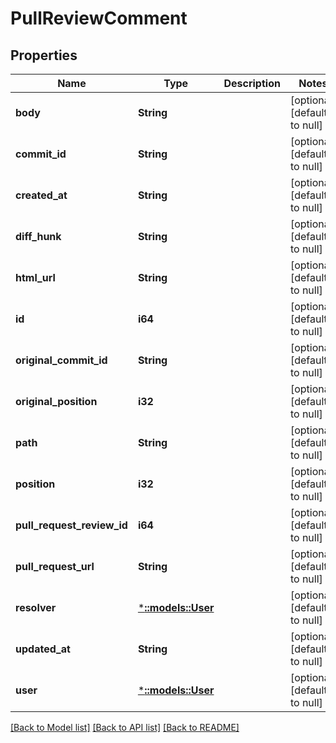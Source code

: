 # PullReviewComment

## Properties
Name | Type | Description | Notes
------------ | ------------- | ------------- | -------------
**body** | **String** |  | [optional] [default to null]
**commit_id** | **String** |  | [optional] [default to null]
**created_at** | **String** |  | [optional] [default to null]
**diff_hunk** | **String** |  | [optional] [default to null]
**html_url** | **String** |  | [optional] [default to null]
**id** | **i64** |  | [optional] [default to null]
**original_commit_id** | **String** |  | [optional] [default to null]
**original_position** | **i32** |  | [optional] [default to null]
**path** | **String** |  | [optional] [default to null]
**position** | **i32** |  | [optional] [default to null]
**pull_request_review_id** | **i64** |  | [optional] [default to null]
**pull_request_url** | **String** |  | [optional] [default to null]
**resolver** | [***::models::User**](User.md) |  | [optional] [default to null]
**updated_at** | **String** |  | [optional] [default to null]
**user** | [***::models::User**](User.md) |  | [optional] [default to null]

[[Back to Model list]](../README.md#documentation-for-models) [[Back to API list]](../README.md#documentation-for-api-endpoints) [[Back to README]](../README.md)


